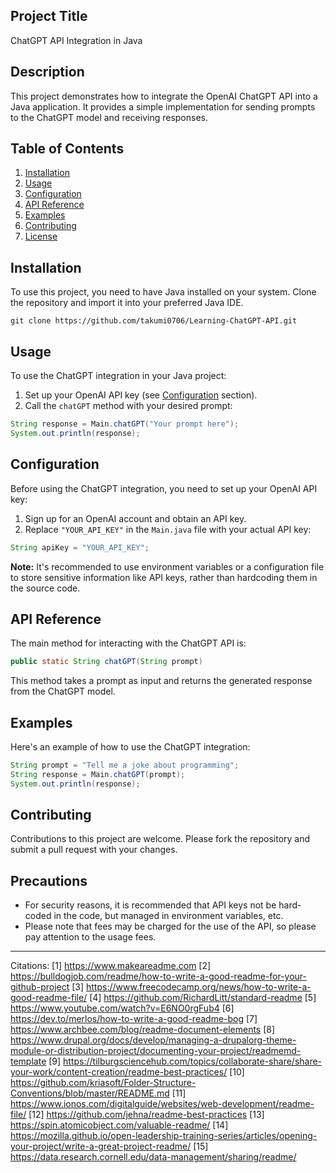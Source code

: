 ## Project Title

ChatGPT API Integration in Java

## Description

This project demonstrates how to integrate the OpenAI ChatGPT API into a Java application. It provides a simple implementation for sending prompts to the ChatGPT model and receiving responses.

## Table of Contents

1. [Installation](#installation)
2. [Usage](#usage)
3. [Configuration](#configuration)
4. [API Reference](#api-reference)
5. [Examples](#examples)
6. [Contributing](#contributing)
7. [License](#license)

## Installation

To use this project, you need to have Java installed on your system. Clone the repository and import it into your preferred Java IDE.

```
git clone https://github.com/takumi0706/Learning-ChatGPT-API.git
```

## Usage

To use the ChatGPT integration in your Java project:

1. Set up your OpenAI API key (see [Configuration](#configuration) section).
2. Call the `chatGPT` method with your desired prompt:

```java
String response = Main.chatGPT("Your prompt here");
System.out.println(response);
```

## Configuration

Before using the ChatGPT integration, you need to set up your OpenAI API key:

1. Sign up for an OpenAI account and obtain an API key.
2. Replace `"YOUR_API_KEY"` in the `Main.java` file with your actual API key:

```java
String apiKey = "YOUR_API_KEY";
```

**Note:** It's recommended to use environment variables or a configuration file to store sensitive information like API keys, rather than hardcoding them in the source code.

## API Reference

The main method for interacting with the ChatGPT API is:

```java
public static String chatGPT(String prompt)
```

This method takes a prompt as input and returns the generated response from the ChatGPT model.

## Examples

Here's an example of how to use the ChatGPT integration:

```java
String prompt = "Tell me a joke about programming";
String response = Main.chatGPT(prompt);
System.out.println(response);
```

## Contributing

Contributions to this project are welcome. Please fork the repository and submit a pull request with your changes.

## Precautions
- For security reasons, it is recommended that API keys not be hard-coded in the code, but managed in environment variables, etc.
- Please note that fees may be charged for the use of the API, so please pay attention to the usage fees.


---

Citations:
[1] https://www.makeareadme.com
[2] https://bulldogjob.com/readme/how-to-write-a-good-readme-for-your-github-project
[3] https://www.freecodecamp.org/news/how-to-write-a-good-readme-file/
[4] https://github.com/RichardLitt/standard-readme
[5] https://www.youtube.com/watch?v=E6NO0rgFub4
[6] https://dev.to/merlos/how-to-write-a-good-readme-bog
[7] https://www.archbee.com/blog/readme-document-elements
[8] https://www.drupal.org/docs/develop/managing-a-drupalorg-theme-module-or-distribution-project/documenting-your-project/readmemd-template
[9] https://tilburgsciencehub.com/topics/collaborate-share/share-your-work/content-creation/readme-best-practices/
[10] https://github.com/kriasoft/Folder-Structure-Conventions/blob/master/README.md
[11] https://www.ionos.com/digitalguide/websites/web-development/readme-file/
[12] https://github.com/jehna/readme-best-practices
[13] https://spin.atomicobject.com/valuable-readme/
[14] https://mozilla.github.io/open-leadership-training-series/articles/opening-your-project/write-a-great-project-readme/
[15] https://data.research.cornell.edu/data-management/sharing/readme/
